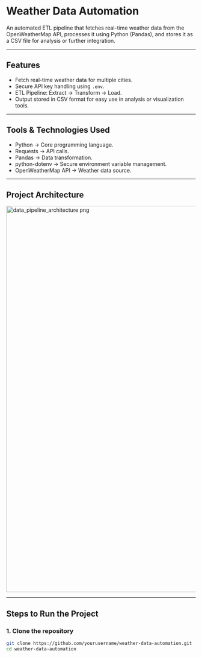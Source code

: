 # Weather Data Automation

An automated ETL pipeline that fetches real-time weather data from the OpenWeatherMap API, processes it using Python (Pandas), and stores it as a CSV file for analysis or further integration.

---

## Features
- Fetch real-time weather data for multiple cities.
- Secure API key handling using `.env`.
- ETL Pipeline: Extract → Transform → Load.
- Output stored in CSV format for easy use in analysis or visualization tools.

---

## Tools & Technologies Used
- Python → Core programming language.
- Requests → API calls.
- Pandas → Data transformation.
- python-dotenv → Secure environment variable management.
- OpenWeatherMap API → Weather data source.

---

## Project Architecture
<img width="1536" height="1024" alt="data_pipeline_architecture png" src="https://github.com/user-attachments/assets/e6297f3f-2573-41c9-9641-49f6bf4ef9e2" />


---

## Steps to Run the Project

### 1. Clone the repository
```bash
git clone https://github.com/yourusername/weather-data-automation.git
cd weather-data-automation
